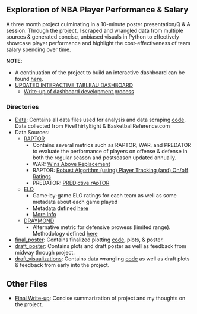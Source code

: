 ## Exploration of NBA Player Performance &amp; Salary

A three month project culminating in a 10-minute poster presentation/Q & A session. Through the project, I scraped and wrangled data from multiple sources & generated concise, unbiased visuals in Python to effectively 
showcase player performance and highlight the cost-effectiveness of team salary spending over time.

**NOTE**: 
* A continuation of the project to build an interactive dashboard can be found [here](https://github.com/vaibhavmehrotraml/NBA-Player-performance-and-Salary).
* [UPDATED INTERACTIVE TABLEAU DASHBOARD](https://public.tableau.com/views/NBAFinalProject_16705333901440/MainDashboard?:language=en-US&:display_count=n&:origin=viz_share_link)
  * [Write-up of dashboard development process](./Interactive_Dashboard_Writeup.pdf)

### Directories
* [Data](./Data): Contains all data files used for analysis and data scraping [code](./Data/SalaryDataScraping.ipynb). Data collected from FiveThirtyEight & BasketballReference.com
 * Data Sources:
   * [RAPTOR](https://github.com/fivethirtyeight/data/tree/master/nba-raptor)
     * Contains several metrics such as RAPTOR, WAR, and PREDATOR to evaluate the performance of players on offense & defense in both the regular season and postseason updated annually.
     * WAR: [Wins Above Replacement](https://www.nbastuffer.com/analytics101/wins-above-replacement-player-warp/)
     * RAPTOR: [Robust Algorithm (using) Player Tracking (and) On/off Ratings](https://fivethirtyeight.com/features/how-our-raptor-metric-works/)
     * PREDATOR: [PREDictive rApTOR](https://fivethirtyeight.com/features/how-our-raptor-metric-works/#:~:text=RAPTOR%2Ddriven%20predictions,PREDATOR%20(PREDictive%20rApTOR).)
   * [ELO](https://github.com/fivethirtyeight/data/tree/master/nba-forecasts)
     * Game-by-game ELO ratings for each team as well as some metadata about each game played
     * Metadata defined [here](https://github.com/fivethirtyeight/data/tree/master/nba-elo)
     * [More Info](https://en.wikipedia.org/wiki/Elo_rating_system)
   * [DRAYMOND](https://github.com/fivethirtyeight/data/tree/master/nba-draymond)
     * Alternative metric for defensive prowess (limited range). Methodology defined [here](https://fivethirtyeight.com/features/a-better-way-to-evaluate-nba-defense/)
* [final_poster](./final_poster): Contains finalized plotting [code](./final_poster/final_plots.ipynb), plots, & poster. 
* [draft_poster](./draft_poster): Contains plots and draft poster as well as feedback from midway through project.
* [draft_visualizations](./draft_visualizations): Contains data wrangling [code](./draft_visualizations/ContractValuesDataMunging.ipynb) as well as draft plots & feedback from early into the project.

## Other Files
* [Final Write-up](./ManneY_FinalWrite-up): Concise summarization of project and my thoughts on the project. 
